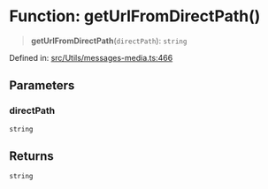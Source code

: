 # Function: getUrlFromDirectPath()

> **getUrlFromDirectPath**(`directPath`): `string`

Defined in: [src/Utils/messages-media.ts:466](https://github.com/Fokusdotid/Baileys/blob/deec6cc75a88a82eaeedf16b76aa9218b2c772e3/src/Utils/messages-media.ts#L466)

## Parameters

### directPath

`string`

## Returns

`string`
